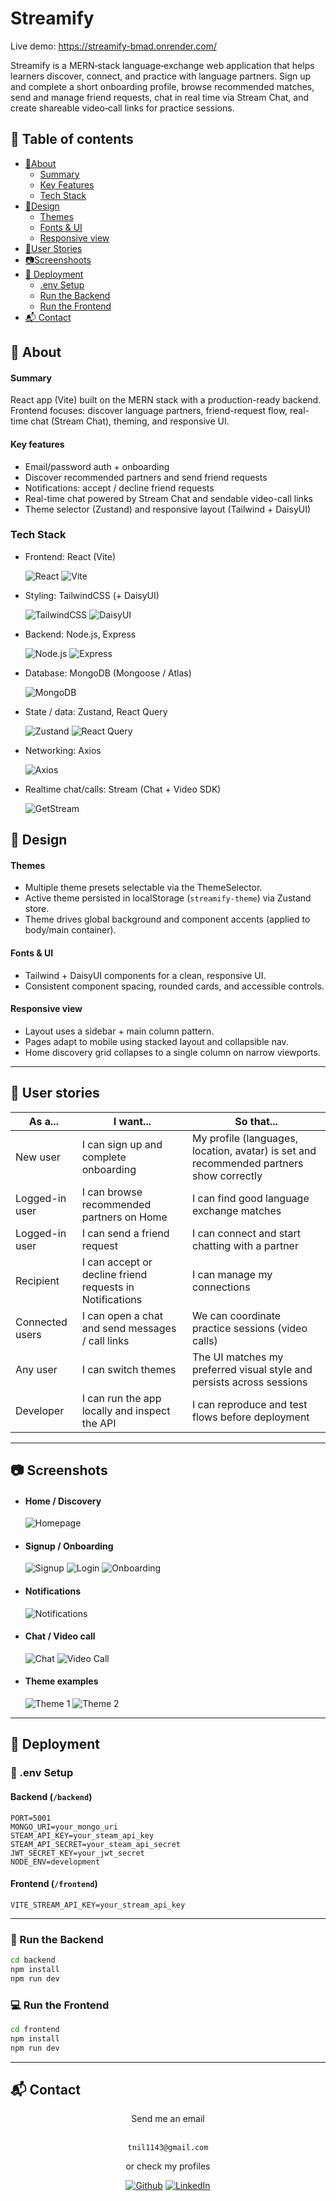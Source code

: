 # Streamify

Live demo: https://streamify-bmad.onrender.com/

Streamify is a MERN‑stack language‑exchange web application that helps learners discover, connect, and practice with language partners. Sign up and complete a short onboarding profile, browse recommended matches, send and manage friend requests, chat in real time via Stream Chat, and create shareable video‑call links for practice sessions.


## 📌 Table of contents
- [📃About](#about)
    - [Summary](#summary)
    - [Key Features](#key-featueres)
   - [Tech Stack](#tech-stack)
- [🔅Design](#design)
    - [Themes](#themes)
    - [Fonts & UI](#fonts-&-ui)
    - [Responsive view](#responsive-view)
- [💁User Stories](#user-stories)
- [📷Screenshoots](#screenshoots)
- [🔧 Deployment](#deployment)
    - [.env Setup](#dotenv-setup)
    - [Run the Backend](#run-the-backend)
    - [Run the Frontend](#run-the-frontend)
- [📬 Contact](#contact)


## 📃 About

#### Summary
 React app (Vite) built on the MERN stack with a production-ready backend. Frontend focuses: discover language partners, friend-request flow, real-time chat (Stream Chat), theming, and responsive UI.

#### Key features
- Email/password auth + onboarding
- Discover recommended partners and send friend requests
- Notifications: accept / decline friend requests
- Real-time chat powered by Stream Chat and sendable video-call links
- Theme selector (Zustand) and responsive layout (Tailwind + DaisyUI)

### Tech Stack

- Frontend: React (Vite) 

    ![React](https://img.shields.io/badge/React-%20-61DAFB?logo=react)
![Vite](https://img.shields.io/badge/Vite-%20-646cff?logo=vite)
- Styling: TailwindCSS (+ DaisyUI) 

    ![TailwindCSS](https://img.shields.io/badge/TailwindCSS-%20-06B6D4)
![DaisyUI](https://img.shields.io/badge/DaisyUI-%20-7839E6)
- Backend: Node.js, Express

    ![Node.js](https://img.shields.io/badge/Node.js-%20-339933?logo=node.js)
![Express](https://img.shields.io/badge/Express-%20-000000?logo=express)
- Database: MongoDB (Mongoose / Atlas)

    ![MongoDB](https://img.shields.io/badge/MongoDB-Atlas-47A248?logo=mongodb)
- State / data: Zustand, React Query

    ![Zustand](https://img.shields.io/badge/Zustand-%20-111111)
![React Query](https://img.shields.io/badge/React%20Query-%40tanstack-FF4154?logo=tanstack)

- Networking: Axios

    ![Axios](https://img.shields.io/badge/Axios-%20-5A29E4?logo=axios)
- Realtime chat/calls: Stream (Chat + Video SDK)

    ![GetStream](https://img.shields.io/badge/GetStream-Chat-FF6D00?logo=getstream)









## 🔅 Design

#### Themes
- Multiple theme presets selectable via the ThemeSelector.
- Active theme persisted in localStorage (`streamify-theme`) via Zustand store.
- Theme drives global background and component accents (applied to body/main container).

#### Fonts & UI
- Tailwind + DaisyUI components for a clean, responsive UI.
- Consistent component spacing, rounded cards, and accessible controls.

#### Responsive view
- Layout uses a sidebar + main column pattern.
- Pages adapt to mobile using stacked layout and collapsible nav.
- Home discovery grid collapses to a single column on narrow viewports.

---

## 💁 User stories

| As a... | I want... | So that... |
|---|---|---|
| New user | I can sign up and complete onboarding | My profile (languages, location, avatar) is set and recommended partners show correctly |
| Logged-in user | I can browse recommended partners on Home | I can find good language exchange matches |
| Logged-in user | I can send a friend request | I can connect and start chatting with a partner |
| Recipient | I can accept or decline friend requests in Notifications | I can manage my connections |
| Connected users | I can open a chat and send messages / call links | We can coordinate practice sessions (video calls) |
| Any user | I can switch themes | The UI matches my preferred visual style and persists across sessions |
| Developer | I can run the app locally and inspect the API | I can reproduce and test flows before deployment |


---

## 📷 Screenshots

- #### Home / Discovery  
  ![Homepage](/frontend/public/readme/homepage2.png)

- #### Signup / Onboarding  
  ![Signup](/frontend/public/readme/signup.png) ![Login](/frontend/public/readme/login.png) ![Onboarding](/frontend/public/readme/onboarding.png)

- #### Notifications
  ![Notifications](/frontend/public/readme/notifications.png)

- #### Chat / Video call
  ![Chat](/frontend/public/readme/chat.png)
  ![Video Call](/frontend/public/readme/call.png)

- #### Theme examples  
  ![Theme 1](/frontend/public/readme/theme1.png) ![Theme 2](/frontend/public/readme/theme2.png)

---

## 🔧 Deployment
### 🧪 .env Setup

#### Backend (`/backend`)

```
PORT=5001
MONGO_URI=your_mongo_uri
STEAM_API_KEY=your_steam_api_key
STEAM_API_SECRET=your_steam_api_secret
JWT_SECRET_KEY=your_jwt_secret
NODE_ENV=development
```

#### Frontend (`/frontend`)

```
VITE_STREAM_API_KEY=your_stream_api_key
```

---

### 🔧 Run the Backend

```bash
cd backend
npm install
npm run dev
```

### 💻 Run the Frontend

```bash
cd frontend
npm install
npm run dev
```

---

## 📬  Contact
<div align="center">
Send me an email
<br><br>

```
tnil1143@gmail.com
```



or check my profiles

[![Github][Github]][Github-url] [![LinkedIn][LinkedIn]][Linkedin-url]
</div>

[LinkedIn]: https://img.shields.io/badge/-LinkedIn-black.svg?style=for-the-badge&logo=linkedin&colorB=555
[LinkedIn-url]: https://www.linkedin.com/in/tomasz-nilipiuk-b5b88a239/
[Github]: https://img.shields.io/badge/github-black.svg?style=for-the-badge&logo=github&colorB=333
[Github-url]: https://github.com/nil1143